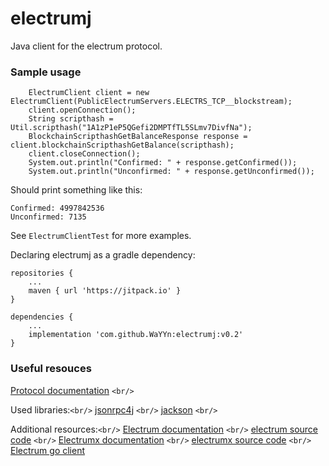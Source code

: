 # electrumj

Java client for the electrum protocol.

### Sample usage

```
    ElectrumClient client = new ElectrumClient(PublicElectrumServers.ELECTRS_TCP__blockstream);
    client.openConnection();
    String scripthash = Util.scripthash("1A1zP1eP5QGefi2DMPTfTL5SLmv7DivfNa");
    BlockchainScripthashGetBalanceResponse response = client.blockchainScripthashGetBalance(scripthash);
    client.closeConnection();
    System.out.println("Confirmed: " + response.getConfirmed());
    System.out.println("Unconfirmed: " + response.getUnconfirmed());
```

Should print something like this:

```
Confirmed: 4997842536
Unconfirmed: 7135
```

See `ElectrumClientTest` for more examples.

Declaring electrumj as a gradle dependency:

```
repositories {
    ...
    maven { url 'https://jitpack.io' }
}

dependencies {
    ...
    implementation 'com.github.WaYYn:electrumj:v0.2'
}
```

### Useful resouces

[Protocol documentation](https://electrumx-spesmilo.readthedocs.io/en/latest/protocol-methods.html)
`<br/>`

Used libraries:`<br/>`
[jsonrpc4j](https://github.com/briandilley/jsonrpc4j) `<br/>`
[jackson](https://github.com/FasterXML/jackson)
`<br/>`

Additional resources:`<br/>`
[Electrum documentation](https://electrum.readthedocs.io/en/latest/faq.html) `<br/>`
[electrum source code](https://github.com/spesmilo/electrum) `<br/>`
[Electrumx documentation](https://electrumx-spesmilo.readthedocs.io/en/latest/) `<br/>`
[electrumx source code](https://github.com/spesmilo/electrumx) `<br/>`
[Electrum go client](https://github.com/checksum0/go-electrum)
